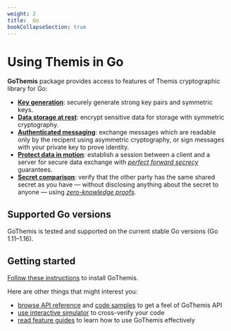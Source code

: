 ```yaml
---
weight: 2
title:  Go
bookCollapseSection: true
---
```


# Using Themis in Go

**GoThemis** package provides access to features of Themis cryptographic library for Go:

- **[Key generation](features/#key-generation)**:
  securely generate strong key pairs and symmetric keys.
- **[Data storage at rest](features/#secure-cell)**:
  encrypt sensitive data for storage with symmetric cryptography.
- **[Authenticated messaging](features/#secure-message)**:
  exchange messages which are readable only by the recipent using asymmetric cryptography,
  or sign messages with your private key to prove identity.
- **[Protect data in motion](features/#secure-session)**:
  establish a session between a client and a server for secure data exchange
  with _[perfect forward secrecy](https://en.wikipedia.org/wiki/Forward_secrecy)_ guarantees.
- **[Secret comparison](features/#secure-comparator)**:
  verify that the other party has the same shared secret as you have —
  without disclosing anything about the secret to anyone —
  using _[zero-knowledge proofs](https://en.wikipedia.org/wiki/Zero-knowledge_proof)_.

## Supported Go versions

GoThemis is tested and supported on the current stable Go versions
(Go 1.11–1.16).

## Getting started

[Follow these instructions](installation/) to install GoThemis.

Here are other things that might interest you:

- [browse API reference](https://pkg.go.dev/github.com/cossacklabs/themis/gothemis?tab=overview)
  and [code samples](examples/) to get a feel of GoThemis API
- [use interactive simulator](/themis/debugging/themis-server/) to cross-verify your code
- [read feature guides](features/) to learn how to use GoThemis effectively
